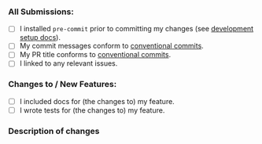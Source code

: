 ### All Submissions:

<!-- You can erase any parts not applicable to your Pull Request. -->

* [ ] I installed `pre-commit` prior to committing my changes (see [development setup docs](https://solara.dev/documentation/advanced/development/setup#contributing)).
* [ ] My commit messages conform to [conventional commits](https://www.conventionalcommits.org/en/v1.0.0/).
* [ ] My PR title conforms to [conventional commits](https://www.conventionalcommits.org/en/v1.0.0/).
* [ ] I linked to any relevant issues.

### Changes to / New Features:

* [ ] I included docs for (the changes to) my feature.
* [ ] I wrote tests for (the changes to) my feature.

### Description of changes

<!-- Describe the changes in this PR -->
